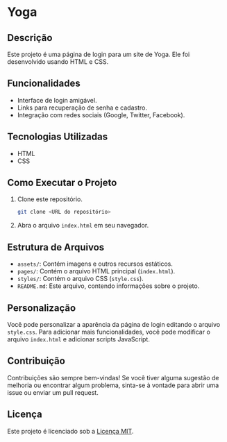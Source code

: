 # Yoga

## Descrição

Este projeto é uma página de login para um site de Yoga. Ele foi desenvolvido usando HTML e CSS.

## Funcionalidades

*   Interface de login amigável.
*   Links para recuperação de senha e cadastro.
*   Integração com redes sociais (Google, Twitter, Facebook).

## Tecnologias Utilizadas

*   HTML
*   CSS

## Como Executar o Projeto

1.  Clone este repositório.
    ```bash
    git clone <URL do repositório>
    ```
2.  Abra o arquivo `index.html` em seu navegador.

## Estrutura de Arquivos

*   `assets/`: Contém imagens e outros recursos estáticos.
*   `pages/`: Contém o arquivo HTML principal (`index.html`).
*   `styles/`: Contém o arquivo CSS (`style.css`).
*   `README.md`: Este arquivo, contendo informações sobre o projeto.

## Personalização

Você pode personalizar a aparência da página de login editando o arquivo `style.css`. Para adicionar mais funcionalidades, você pode modificar o arquivo `index.html` e adicionar scripts JavaScript.

## Contribuição

Contribuições são sempre bem-vindas! Se você tiver alguma sugestão de melhoria ou encontrar algum problema, sinta-se à vontade para abrir uma issue ou enviar um pull request.

## Licença

Este projeto é licenciado sob a [Licença MIT](LICENSE).
